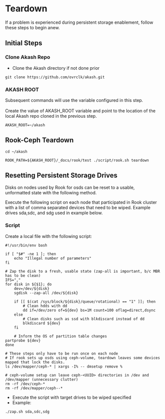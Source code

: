 # Teardown



If a problem is experienced during persistent storage enablement, follow these steps to begin anew.

## Initial Steps

### Clone Akash Repo

* Clone the Akash directory if not done prior

```
git clone https://github.com/ovrclk/akash.git
```

### AKASH ROOT

Subsequent commands will use the variable configured in this step.\
\
Create the value of AKASH\_ROOT variable and point to the location of the local Akash repo cloned in the previous step.

```
AKASH_ROOT=~/akash
```

## **Rook-Ceph Teardown**

```
cd ~/akash

ROOK_PATH=${AKASH_ROOT}/_docs/rook/test ./script/rook.sh teardown
```

## Resetting Persistent Storage Drives

Disks on nodes used by Rook for osds can be reset to a usable, unformatted state with the following method.

Execute the following script on each node that participated in Rook cluster with a list of comma separated devices that need to be wiped.  Example drives sda,sdc, and sdg used in example below.

### **Script**

Create a local file with the following script:

```
#!/usr/bin/env bash

if [ "$#" -ne 1 ]; then
	echo "Illegal number of parameters"
fi

# Zap the disk to a fresh, usable state (zap-all is important, b/c MBR has to be clean)
IFS=","
for disk in ${$1}; do
	dev=/dev/${disk}
	sgdisk --zap-all /dev/${disk}
	
	if [[ $(cat /sys/block/${disk}/queue/rotational) == "1" ]]; then
		# Clean hdds with dd
		dd if=/dev/zero of=${dev} bs=1M count=100 oflag=direct,dsync
	else
		# Clean disks such as ssd with blkdiscard instead of dd
		blkdiscard ${dev}
	fi
	
	# Inform the OS of partition table changes
partprobe ${dev}
done

# These steps only have to be run once on each node
# If rook sets up osds using ceph-volume, teardown leaves some devices mapped that lock the disks.
ls /dev/mapper/ceph-* | xargs -I% -- dmsetup remove %

# ceph-volume setup can leave ceph-<UUID> directories in /dev and /dev/mapper (unnecessary clutter)
rm -rf /dev/ceph-*
rm -rf /dev/mapper/ceph--*
```

* Execute the script with target drives to be wiped specified
* Example:

```
./zap.sh sda,sdc,sdg
```
